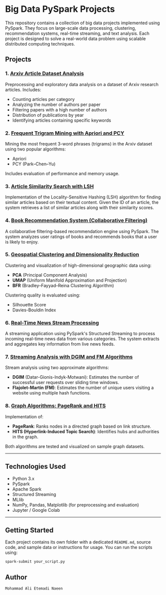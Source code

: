 # Big Data PySpark Projects
This repository contains a collection of big data projects implemented using PySpark. They focus on large-scale data processing, clustering, recommendation systems, real-time streaming, and text analysis. Each project is designed to solve a real-world data problem using scalable distributed computing techniques.

## Projects

### 1. [Arxiv Article Dataset Analysis](./Arxiv_RDD_Analysis/)
Preprocessing and exploratory data analysis on a dataset of Arxiv research articles. Includes:
- Counting articles per category
- Analyzing the number of authors per paper
- Filtering papers with a high number of authors
- Distribution of publications by year
- Identifying articles containing specific keywords

### 2. [Frequent Trigram Mining with Apriori and PCY](./Apriori_PCY_Frequent_Trigram/)
Mining the most frequent 3-word phrases (trigrams) in the Arxiv dataset using two popular algorithms:
- Apriori
- PCY (Park–Chen–Yu)

Includes evaluation of performance and memory usage.

### 3. [Article Similarity Search with LSH](./project-03-article-similarity-lsh/)
Implementation of the Locality-Sensitive Hashing (LSH) algorithm for finding similar articles based on their textual content. Given the ID of an article, the system retrieves a list of similar articles along with their similarity scores.

### 4. [Book Recommendation System (Collaborative Filtering)](./Book_Recommendation_System/)
A collaborative filtering-based recommendation engine using PySpark. The system analyzes user ratings of books and recommends books that a user is likely to enjoy.

### 5. [Geospatial Clustering and Dimensionality Reduction](./project-05-clustering-dim-reduction/)
Clustering and visualization of high-dimensional geographic data using:
- **PCA** (Principal Component Analysis)
- **UMAP** (Uniform Manifold Approximation and Projection)
- **BFR** (Bradley–Fayyad–Reina Clustering Algorithm)

Clustering quality is evaluated using:
- Silhouette Score
- Davies-Bouldin Index

### 6. [Real-Time News Stream Processing](./project-06-streaming-news-processor/)
A streaming application using PySpark's Structured Streaming to process incoming real-time news data from various categories. The system extracts and aggregates key information from live news feeds.

### 7. [Streaming Analysis with DGIM and FM Algorithms](./project-07-streaming-dgim-fm/)
Stream analysis using two approximate algorithms:
- **DGIM** (Datar-Gionis-Indyk-Motwani): Estimates the number of successful user requests over sliding time windows.
- **Flajolet-Martin (FM)**: Estimates the number of unique users visiting a website using multiple hash functions.

### 8. [Graph Algorithms: PageRank and HITS](./project-08-graph-algorithms/)
Implementation of:
- **PageRank**: Ranks nodes in a directed graph based on link structure.
- **HITS (Hyperlink-Induced Topic Search)**: Identifies hubs and authorities in the graph.

Both algorithms are tested and visualized on sample graph datasets.

---

## Technologies Used

- Python 3.x
- PySpark
- Apache Spark
- Structured Streaming
- MLlib
- NumPy, Pandas, Matplotlib (for preprocessing and evaluation)
- Jupyter / Google Colab

---

## Getting Started

Each project contains its own folder with a dedicated `README.md`, source code, and sample data or instructions for usage. You can run the scripts using:

```bash
spark-submit your_script.py
```

## Author

    Mohammad Ali Etemadi Naeen
